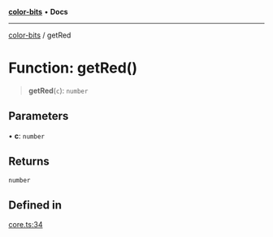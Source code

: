 [**color-bits**](../README.md) • **Docs**

***

[color-bits](../README.md) / getRed

# Function: getRed()

> **getRed**(`c`): `number`

## Parameters

• **c**: `number`

## Returns

`number`

## Defined in

[core.ts:34](https://github.com/romgrk/color-bits/blob/c5c0102ea19a813c9c975d4fbcf79d350814076c/src/core.ts#L34)
